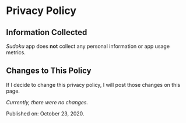 # Privacy Policy

## Information Collected

_Sudoku_ app does **not** collect any personal information or app usage metrics.

## Changes to This Policy

If I decide to change this privacy policy, I will post those changes on this page.

_Currently, there were no changes._

Published on: October 23, 2020.
